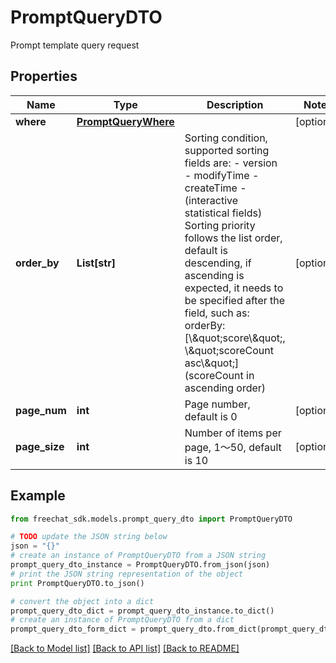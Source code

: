 # PromptQueryDTO

Prompt template query request

## Properties

Name | Type | Description | Notes
------------ | ------------- | ------------- | -------------
**where** | [**PromptQueryWhere**](PromptQueryWhere.md) |  | [optional] 
**order_by** | **List[str]** | Sorting condition, supported sorting fields are: - version - modifyTime - createTime - (interactive statistical fields)  Sorting priority follows the list order, default is descending, if ascending is expected, it needs to be specified after the field, such as: orderBy: [\\\&quot;score\\\&quot;, \\\&quot;scoreCount asc\\\&quot;] (scoreCount in ascending order)  | [optional] 
**page_num** | **int** | Page number, default is 0 | [optional] 
**page_size** | **int** | Number of items per page, 1～50, default is 10 | [optional] 

## Example

```python
from freechat_sdk.models.prompt_query_dto import PromptQueryDTO

# TODO update the JSON string below
json = "{}"
# create an instance of PromptQueryDTO from a JSON string
prompt_query_dto_instance = PromptQueryDTO.from_json(json)
# print the JSON string representation of the object
print PromptQueryDTO.to_json()

# convert the object into a dict
prompt_query_dto_dict = prompt_query_dto_instance.to_dict()
# create an instance of PromptQueryDTO from a dict
prompt_query_dto_form_dict = prompt_query_dto.from_dict(prompt_query_dto_dict)
```
[[Back to Model list]](../README.md#documentation-for-models) [[Back to API list]](../README.md#documentation-for-api-endpoints) [[Back to README]](../README.md)


